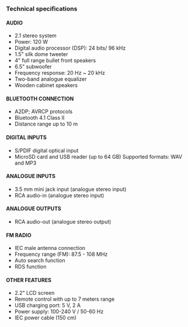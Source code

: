### Technical specifications

#### AUDIO
- 2.1 stereo system
- Power: 120 W 
- Digital audio processor (DSP): 24 bits/ 96 kHz
- 1.5" silk dome tweeter
- 4" full range bullet front speakers
- 6.5" subwoofer
- Frequency response: 20 Hz ~ 20 kHz
- Two-band analogue equalizer
- Wooden cabinet speakers

#### BLUETOOTH CONNECTION
- A2DP; AVRCP protocols
- Bluetooth 4.1 Class II
- Distance range up to 10 m

#### DIGITAL INPUTS
- S/PDIF digital optical input
- MicroSD card and USB reader (up to 64 GB) Supported formats: WAV and MP3

#### ANALOGUE INPUTS
- 3.5 mm mini jack input (analogue stereo input)
- RCA audio-in (analogue stereo input) 

#### ANALOGUE OUTPUTS
- RCA audio-out (analogue stereo output)

#### FM RADIO
- IEC male antenna connection
- Frequency range (FM): 87.5 - 108 MHz
- Auto search function
- RDS function

#### OTHER FEATURES
- 2.2" LCD screen
- Remote control with up to 7 meters range
- USB charging port: 5 V, 2 A
- Power supply: 100-240 V / 50-60 Hz
- IEC power cable (150 cm)


